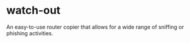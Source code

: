 # watch-out
An easy-to-use router copier that allows for a wide range of sniffing or phishing activities.
